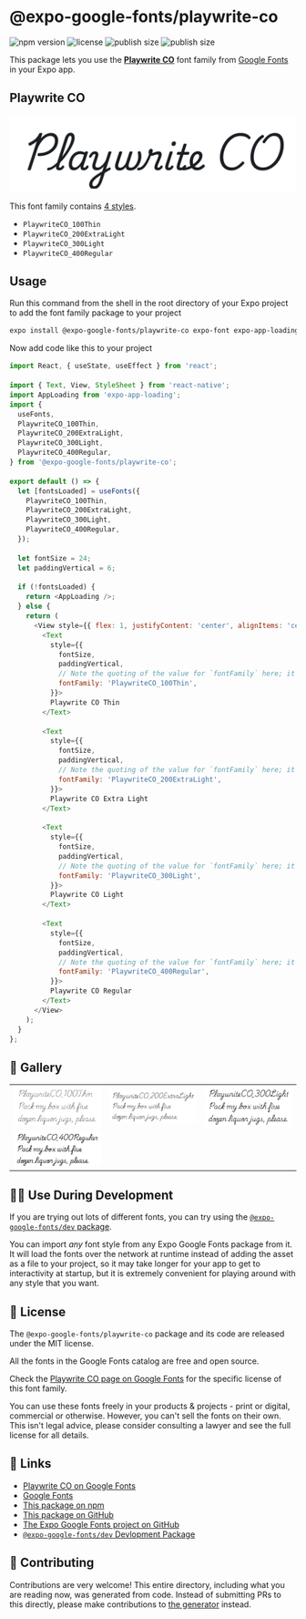 # @expo-google-fonts/playwrite-co

![npm version](https://flat.badgen.net/npm/v/@expo-google-fonts/playwrite-co)
![license](https://flat.badgen.net/github/license/expo/google-fonts)
![publish size](https://flat.badgen.net/packagephobia/install/@expo-google-fonts/playwrite-co)
![publish size](https://flat.badgen.net/packagephobia/publish/@expo-google-fonts/playwrite-co)

This package lets you use the [**Playwrite CO**](https://fonts.google.com/specimen/Playwrite+CO) font family from [Google Fonts](https://fonts.google.com/) in your Expo app.

## Playwrite CO

![Playwrite CO](./font-family.png)

This font family contains [4 styles](#-gallery).

- `PlaywriteCO_100Thin`
- `PlaywriteCO_200ExtraLight`
- `PlaywriteCO_300Light`
- `PlaywriteCO_400Regular`

## Usage

Run this command from the shell in the root directory of your Expo project to add the font family package to your project
```sh
expo install @expo-google-fonts/playwrite-co expo-font expo-app-loading
```

Now add code like this to your project
```js
import React, { useState, useEffect } from 'react';

import { Text, View, StyleSheet } from 'react-native';
import AppLoading from 'expo-app-loading';
import {
  useFonts,
  PlaywriteCO_100Thin,
  PlaywriteCO_200ExtraLight,
  PlaywriteCO_300Light,
  PlaywriteCO_400Regular,
} from '@expo-google-fonts/playwrite-co';

export default () => {
  let [fontsLoaded] = useFonts({
    PlaywriteCO_100Thin,
    PlaywriteCO_200ExtraLight,
    PlaywriteCO_300Light,
    PlaywriteCO_400Regular,
  });

  let fontSize = 24;
  let paddingVertical = 6;

  if (!fontsLoaded) {
    return <AppLoading />;
  } else {
    return (
      <View style={{ flex: 1, justifyContent: 'center', alignItems: 'center' }}>
        <Text
          style={{
            fontSize,
            paddingVertical,
            // Note the quoting of the value for `fontFamily` here; it expects a string!
            fontFamily: 'PlaywriteCO_100Thin',
          }}>
          Playwrite CO Thin
        </Text>

        <Text
          style={{
            fontSize,
            paddingVertical,
            // Note the quoting of the value for `fontFamily` here; it expects a string!
            fontFamily: 'PlaywriteCO_200ExtraLight',
          }}>
          Playwrite CO Extra Light
        </Text>

        <Text
          style={{
            fontSize,
            paddingVertical,
            // Note the quoting of the value for `fontFamily` here; it expects a string!
            fontFamily: 'PlaywriteCO_300Light',
          }}>
          Playwrite CO Light
        </Text>

        <Text
          style={{
            fontSize,
            paddingVertical,
            // Note the quoting of the value for `fontFamily` here; it expects a string!
            fontFamily: 'PlaywriteCO_400Regular',
          }}>
          Playwrite CO Regular
        </Text>
      </View>
    );
  }
};

```

## 🔡 Gallery


||||
|-|-|-|
|![PlaywriteCO_100Thin](./PlaywriteCO_100Thin.ttf.png)|![PlaywriteCO_200ExtraLight](./PlaywriteCO_200ExtraLight.ttf.png)|![PlaywriteCO_300Light](./PlaywriteCO_300Light.ttf.png)||
|![PlaywriteCO_400Regular](./PlaywriteCO_400Regular.ttf.png)||||


## 👩‍💻 Use During Development

If you are trying out lots of different fonts, you can try using the [`@expo-google-fonts/dev` package](https://github.com/expo/google-fonts/tree/master/font-packages/dev#readme).

You can import *any* font style from any Expo Google Fonts package from it. It will load the fonts
over the network at runtime instead of adding the asset as a file to your project, so it may take longer
for your app to get to interactivity at startup, but it is extremely convenient
for playing around with any style that you want.

## 📖 License

The `@expo-google-fonts/playwrite-co` package and its code are released under the MIT license.

All the fonts in the Google Fonts catalog are free and open source.

Check the [Playwrite CO page on Google Fonts](https://fonts.google.com/specimen/Playwrite+CO) for the specific license of this font family.

You can use these fonts freely in your products & projects - print or digital, commercial or otherwise. However, you can't sell the fonts on their own. This isn't legal advice, please consider consulting a lawyer and see the full license for all details.

## 🔗 Links

- [Playwrite CO on Google Fonts](https://fonts.google.com/specimen/Playwrite+CO)
- [Google Fonts](https://fonts.google.com/)
- [This package on npm](https://www.npmjs.com/package/@expo-google-fonts/playwrite-co)
- [This package on GitHub](https://github.com/expo/google-fonts/tree/master/font-packages/playwrite-co)
- [The Expo Google Fonts project on GitHub](https://github.com/expo/google-fonts)
- [`@expo-google-fonts/dev` Devlopment Package](https://github.com/expo/google-fonts/tree/master/font-packages/dev)

## 🤝 Contributing

Contributions are very welcome! This entire directory, including what you are reading now, was generated from code. Instead of submitting PRs to this directly, please make contributions to [the generator](https://github.com/expo/google-fonts/tree/master/packages/generator) instead.
